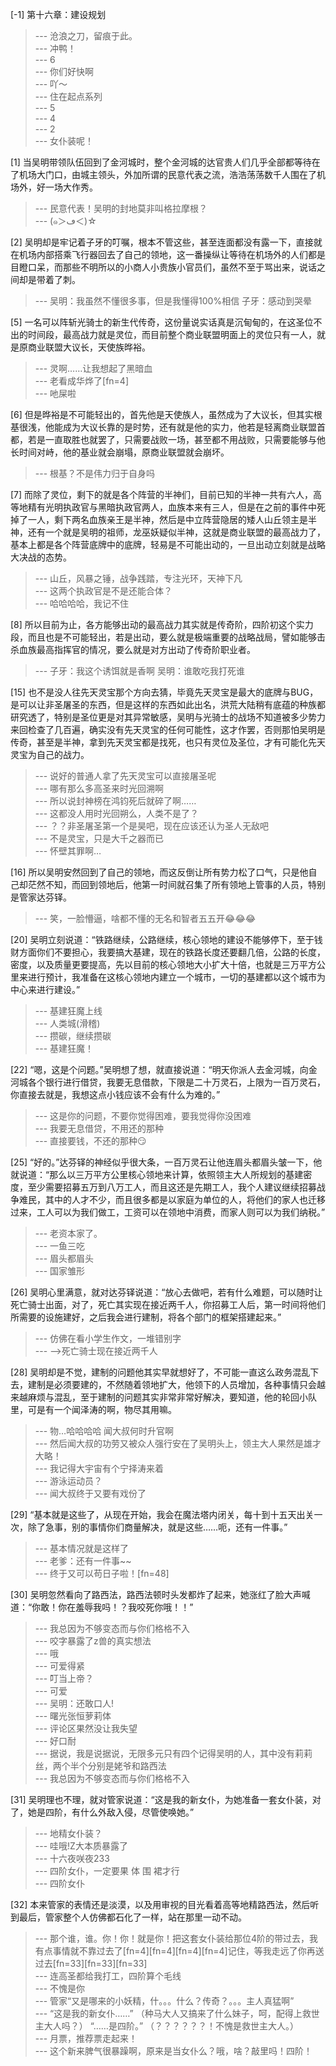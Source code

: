 
[-1] 第十六章：建设规划
>--- 沧浪之刀，留痕于此。<br>
>--- 冲鸭！<br>
>--- 6<br>
>--- 你们好快啊<br>
>--- 吖～<br>
>--- 住在起点系列<br>
>--- 5<br>
>--- 4<br>
>--- 2<br>
>--- 女仆装呢！<br>

[1] 当吴明带领队伍回到了金河城时，整个金河城的达官贵人们几乎全部都等待在了机场大门口，由城主领头，外加所谓的民意代表之流，浩浩荡荡数千人围在了机场外，好一场大作秀。
>--- 民意代表！吴明的封地莫非叫格拉摩根？<br>
>--- (๑＞ڡ＜)☆<br>

[2] 吴明却是牢记着子牙的叮嘱，根本不管这些，甚至连面都没有露一下，直接就在机场内部搭乘飞行器回去了自己的领地，这一番操纵让等待在机场外的人们都是目瞪口呆，而那些不明所以的小商人小贵族小官员们，虽然不至于骂出来，说话之间却是带着了刺。
>--- 吴明：我虽然不懂很多事，但是我懂得100%相信
子牙：感动到哭晕<br>

[5] 一名可以阵斩光骑士的新生代传奇，这份量说实话真是沉甸甸的，在这圣位不出的时间段，最高战力就是灵位，而目前整个商业联盟明面上的灵位只有一人，就是原商业联盟大议长，天使族晔裕。
>--- 灵啊……让我想起了黑暗血<br>
>--- 老看成华烨了[fn=4]<br>
>--- 吔屎啦<br>

[6] 但是晔裕是不可能轻出的，首先他是天使族人，虽然成为了大议长，但其实根基很浅，他能成为大议长靠的是时势，还有就是他的实力，他若是轻离商业联盟首都，若是一直取胜也就罢了，只需要战败一场，甚至都不用战败，只需要能够与他长时间对峙，他的基业就会崩塌，原商业联盟就会崩坏。
>--- 根基？不是伟力归于自身吗<br>

[7] 而除了灵位，剩下的就是各个阵营的半神们，目前已知的半神一共有六人，高等地精有光明执政官与黑暗执政官两人，血族本来有三人，但是在之前的事件中死掉了一人，剩下两名血族亲王是半神，然后是中立阵营隐居的矮人山丘领主是半神，还有一个就是吴明的祖师，龙巫妖疑似半神，这就是商业联盟的最高战力了，基本上都是各个阵营底牌中的底牌，轻易是不可能出动的，一旦出动立刻就是战略大决战的态势。
>--- 山丘，风暴之锤，战争践踏，专注光环，天神下凡<br>
>--- 这两个执政官是不是还能合体？<br>
>--- 哈哈哈哈，我记不住<br>

[8] 所以目前为止，各方能够出动的最高战力其实就是传奇阶，四阶初这个实力段，而且也是不可能轻出，若是出动，要么就是极端重要的战略战局，譬如能够击杀血族最高指挥官的情况，要么就是对方出动了传奇阶职业者。
>--- 子牙：我这个诱饵就是香啊
吴明：谁敢吃我打死谁<br>

[15] 也不是没人往先天灵宝那个方向去猜，毕竟先天灵宝是最大的底牌与BUG，是可以让非圣屠圣的东西，但是这样的东西如此出名，洪荒大陆稍有底蕴的种族都研究透了，特别是圣位更是对其异常敏感，吴明与光骑士的战场不知道被多少势力来回检查了几百遍，确实没有先天灵宝的任何可能性，这才作罢，否则那怕吴明是传奇，甚至是半神，拿到先天灵宝都是找死，也只有灵位及圣位，才有可能化先天灵宝为自己的战力。
>--- 说好的普通人拿了先天灵宝可以直接屠圣呢<br>
>--- 哪有那么多高圣来时光回溯啊<br>
>--- 所以说封神榜在鸿钧死后就碎了啊……<br>
>--- 这都没人用时光回朔么，人类不是了？<br>
>--- ？？非圣屠圣第一个是昊吧，现在应该还认为圣人无敌吧<br>
>--- 不是灵宝，只是大千之器而已<br>
>--- 怀壁其罪啊…<br>

[16] 所以吴明安然回到了自己的领地，而这反倒让所有势力松了口气，只是他自己却茫然不知，而回到领地后，他第一时间就召集了所有领地上管事的人员，特别是管家达芬铎。
>--- 笑，一脸懵逼，啥都不懂的无名和智者五五开😂😂😂<br>

[20] 吴明立刻说道：“铁路继续，公路继续，核心领地的建设不能够停下，至于钱财方面你们不要担心，我要搞大基建，现在的铁路长度还要翻几倍，公路的长度，密度，以及质量更要提高，先以目前的核心领地大小扩大十倍，也就是三万平方公里来进行预计，我准备在这核心领地内建立一个城市，一切的基建都以这个城市为中心来进行建设。”
>--- 基建狂魔上线<br>
>--- 人类城(滑稽)<br>
>--- 攒碳，继续攒碳<br>
>--- 基建狂魔！<br>

[22] “嗯，这是个问题。”吴明想了想，就直接说道：“明天你派人去金河城，向金河城各个银行进行借贷，我要无息借款，下限是二十万灵石，上限为一百万灵石，你直接去就是，我想这点小钱应该不会有什么为难的。”
>--- 这是你的问题，不要你觉得困难，要我觉得你没困难<br>
>--- 我要无息借贷，不用还的那种<br>
>--- 直接要钱，不还的那种😏<br>

[25] “好的。”达芬铎的神经似乎很大条，一百万灵石让他连眉头都眉头皱一下，他就说道：“那么以三万平方公里核心领地来计算，依照领主大人所规划的基建密度，至少需要招募五万到八万工人，而且这还是先期工人，我个人建议继续招募战争难民，其中的人才不少，而且很多都是以家庭为单位的人，将他们的家人也迁移过来，工人可以为我们做工，工资可以在领地中消费，而家人则可以为我们纳税。”
>--- 老资本家了。<br>
>--- 一鱼三吃<br>
>--- 眉头都眉头<br>
>--- 国家雏形<br>

[26] 吴明心里满意，就对达芬铎说道：“放心去做吧，若有什么难题，可以随时让死亡骑士出面，对了，死亡其实现在接近两千人，你招募工人后，第一时间将他们所需要的设施建好，之后我会进行建制，将各个部门的框架搭建起来。”
>--- 仿佛在看小学生作文，一堆错别字<br>
>--- ——>死亡骑士现在接近两千人<br>

[28] 吴明却是不觉，建制的问题他其实早就想好了，不可能一直这么政务混乱下去，建制是必须要建的，不然随着领地扩大，他领下的人员增加，各种事情只会越来越麻烦与混乱，至于建制的问题其实非常非常好解决，要知道，他的轮回小队里，可是有一个闻泽涛的啊，物尽其用嘛。
>--- 物…哈哈哈哈
闻大叔何时升官啊<br>
>--- 然后闻大叔的功劳又被众人强行安在了吴明头上，领主大人果然是雄才大略！<br>
>--- 我记得大宇宙有个宁择涛来着<br>
>--- 游泳运动员？<br>
>--- 闻大叔终于又要有戏份了<br>

[29] “基本就是这些了，从现在开始，我会在魔法塔内闭关，每十到十五天出关一次，除了急事，别的事情你们商量解决，就是这些……呃，还有一件事。”
>--- 基本情况就是这样了<br>
>--- 老爹：还有一件事~~<br>
>--- 终于又可以苟日子啦！[fn=48]<br>

[30] 吴明忽然看向了路西法，路西法顿时头发都炸了起来，她涨红了脸大声喊道：“你敢！你在羞辱我吗！？我咬死你哦！！”
>--- 我总因为不够变态而与你们格格不入<br>
>--- 咬字暴露了z兽的真实想法<br>
>--- 哦<br>
>--- 可爱得紧<br>
>--- 叮当上帝？<br>
>--- 可爱<br>
>--- 吴明：还敢口人!<br>
>--- 曙光张恒萝莉体<br>
>--- 评论区果然没让我失望<br>
>--- 好口耐<br>
>--- 据说，我是说据说，无限多元只有四个记得吴明的人，其中没有莉莉丝，两个半个分别是姥爷和路西法<br>
>--- 我总因为不够变态而与你们格格不入<br>

[31] 吴明理也不理，就对管家说道：“这是我的新女仆，为她准备一套女仆装，对了，她是四阶，有什么外敌入侵，尽管使唤她。”
>--- 地精女仆装？<br>
>--- 哇哦!Z大本质暴露了<br>
>--- 十六夜咲夜233<br>
>--- 四阶女仆，一定要果  体  围  裙才行<br>
>--- 四阶女仆<br>

[32] 本来管家的表情还是淡漠，以及用审视的目光看着高等地精路西法，然后听到最后，管家整个人仿佛都石化了一样，站在那里一动不动。
>--- 那个谁，谁。你！你！就是你！把这套女仆装给那位4阶的带过去，我有点事情就不靠过去了[fn=4][fn=4][fn=4][fn=4]记住，等我走远了你再送过去[fn=33][fn=33][fn=33]<br>
>--- 连高圣都给我打工，四阶算个毛线<br>
>--- 不愧是你<br>
>--- 管家“又是哪来的小妖精，什。。。什么？传奇？。。。主人真猛啊”<br>
>--- “这是我的新女仆……”
（种马大人又搞来了什么妹子，呵，配得上救世主大人吗？）
“……是四阶。”
（？？？？？？！不愧是救世主大人。）<br>
>--- 月票，推荐票走起来！<br>
>--- 这个新来脾气很暴躁啊，原来是当女仆么？哦，啥？敲里吗！四阶！<br>
